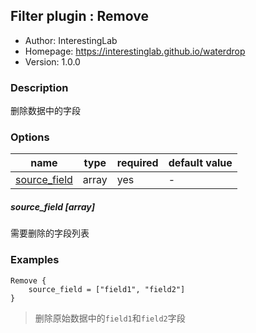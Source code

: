 ## Filter plugin : Remove

* Author: InterestingLab
* Homepage: https://interestinglab.github.io/waterdrop
* Version: 1.0.0

### Description

删除数据中的字段

### Options

| name | type | required | default value |
| --- | --- | --- | --- |
| [source_field](#source_field-array) | array | yes | - |

##### source_field [array]

需要删除的字段列表

### Examples

```
Remove {
    source_field = ["field1", "field2"]
}
```

> 删除原始数据中的`field1`和`field2`字段
